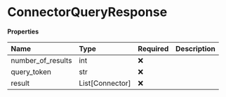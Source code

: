 # ConnectorQueryResponse

**Properties**

| Name              | Type            | Required | Description |
| :---------------- | :-------------- | :------- | :---------- |
| number_of_results | int             | ❌       |             |
| query_token       | str             | ❌       |             |
| result            | List[Connector] | ❌       |             |

